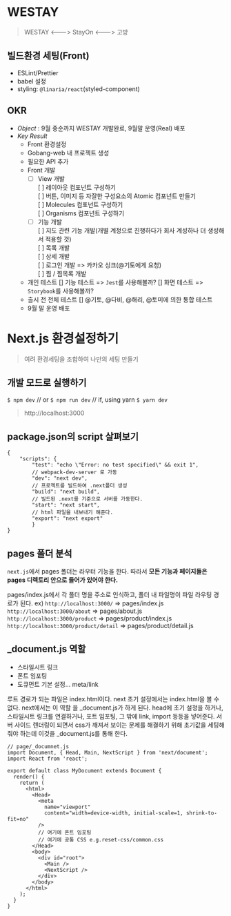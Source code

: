 # WESTAY

> WESTAY <---> StayOn <---> 고방

## 빌드환경 세팅(Front)

-   ESLint/Prettier
-   babel 설정
-   styling: `@linaria/react`(styled-component)

## OKR

-   _Object_ : 9월 중순까지 WESTAY 개발완료, 9월말 운영(Real) 배포
-   _Key Result_
    -   Front 환경설정
    -   Gobang-web 내 프로젝트 생성
    -   필요한 API 추가
    -   Front 개발
        -   [ ] View 개발  
                 [ ] 레이아웃 컴포넌트 구성하기  
                 [ ] 버튼, 이미지 등 자잘한 구성요소의 Atomic 컴포넌트 만들기  
                 [ ] Molecules 컴포넌트 구성하기  
                 [ ] Organisms 컴포넌트 구성하기
        -   [ ] 기능 개발  
                 [ ] 지도 관련 기능 개발(개별 계정으로 진행하다가 회사 계성하나 더 생성해서 적용할 것)  
                 [ ] 목록 개발  
                 [ ] 상세 개발  
                 [ ] 로그인 개발 => 카카오 싱크(@기토에게 요청)  
                 [ ] 찜 / 찜목록 개발
    -   개인 테스트
        [] 기능 테스트 => `Jest`를 사용해볼까?
        [] 화면 테스트 => `Storybook`를 사용해볼까?
    -   출시 전 전체 테스트
        [] @기토, @다비, @해리, @토미에 의한 통합 테스트
    -   9월 말 운영 배포

# Next.js 환경설정하기

> 여려 환경세팅을 조합하여 나만의 세팅 만들기

## 개발 모드로 실행하기

`$ npm dev`
// or
`$ npm run dev`
// if, using yarn
`$ yarn dev`

> http://localhost:3000

## package.json의 script 살펴보기

```
{
	"scripts": {
    	"test": "echo \"Error: no test specified\" && exit 1",
	    // webpack-dev-server 로 가동
	    "dev": "next dev",
	    // 프로젝트를 빌드하여 .next폴더 생성
	    "build": "next build",
	    // 빌드된 .next를 기준으로 서버를 가동한다.
	    "start": "next start",
	    // html 파일을 내보내기 해준다.
	    "export": "next export"
        }
}
```

## pages 폴더 분석

`next.js`에서 pages 폴더는 라우터 기능을 한다. 따라서 **모든 기능과 페이지들은 pages 디렉토리 안으로 들어가 있어야 한다.**

pages/index.js에서 각 폴더 명을 주소로 인식하고, 폴더 내 파일명이 파일 라우팅 경로가 된다.
ex)
`http://localhost:3000/` => pages/index.js
`http://localhost:3000/about` => pages/about.js
`http://localhost:3000/product` => pages/product/index.js
`http://localhost:3000/product/detail` => pages/product/detail.js

## \_document.js 역할

-   스타일시트 링크
-   폰트 임포팅
-   도큐먼트 기본 설정... meta/link

루트 경로가 되는 파일은 index.html이다. next 초기 설정에서는 index.html을 볼 수 없다. next에서는 이 역할 을 \_document.js가 하게 된다. head에 초기 설정을 하거나, 스타일시트 링크를 연결하거나, 포트 임포팅, 그 밖에 link, import 등등을 넣어준다. 서버 사이드 렌더링이 되면서 css가 깨져서 보이는 문제를 해결하기 위해 초기값을 세팅해줘야 하는데 이것을 \_document.js를 통해 한다.

```
// page/_documnet.js
import Document, { Head, Main, NextScript } from 'next/document';
import React from 'react';

export default class MyDocument extends Document {
  render() {
    return (
      <html>
        <Head>
          <meta
            name="viewport"
            content="width=device-width, initial-scale=1, shrink-to-fit=no"
          />
          // 여기에 폰트 임포팅
          // 여기에 공통 CSS e.g.reset-css/common.css
        </Head>
        <body>
          <div id="root">
            <Main />
            <NextScript />
          </div>
        </body>
      </html>
    );
  }
}
```
